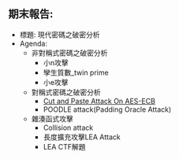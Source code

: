 ##  期末報告:
- 標題: 現代密碼之破密分析
- Agenda:
  - 非對稱式密碼之破密分析
    - 小n攻擊
    - 孿生質數_twin prime
    - 小e攻擊 
  - 對稱式密碼之破密分析
    - [Cut and Paste Attack On AES-ECB](https://id0-rsa.pub/problem/26/) 
    - POODLE attack(Padding Oracle Attack)
  - 雜湊函式攻擊
    - Collision attack
    - 長度擴充攻擊LEA Attack
    - LEA CTF解題
